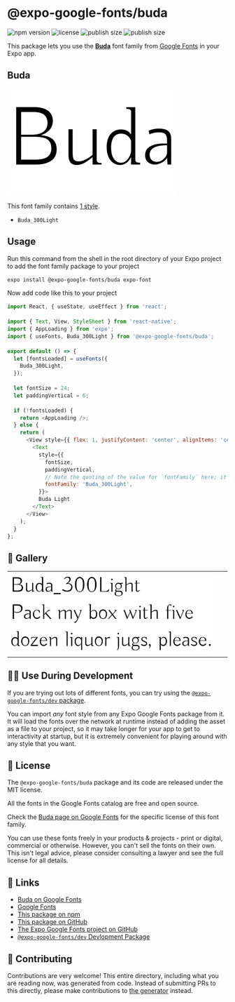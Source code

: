 # @expo-google-fonts/buda

![npm version](https://flat.badgen.net/npm/v/@expo-google-fonts/buda)
![license](https://flat.badgen.net/github/license/expo/google-fonts)
![publish size](https://flat.badgen.net/packagephobia/install/@expo-google-fonts/buda)
![publish size](https://flat.badgen.net/packagephobia/publish/@expo-google-fonts/buda)

This package lets you use the [**Buda**](https://fonts.google.com/specimen/Buda) font family from [Google Fonts](https://fonts.google.com/) in your Expo app.

## Buda

![Buda](./font-family.png)

This font family contains [1 style](#-gallery).

- `Buda_300Light`

## Usage

Run this command from the shell in the root directory of your Expo project to add the font family package to your project
```sh
expo install @expo-google-fonts/buda expo-font
```

Now add code like this to your project
```js
import React, { useState, useEffect } from 'react';

import { Text, View, StyleSheet } from 'react-native';
import { AppLoading } from 'expo';
import { useFonts, Buda_300Light } from '@expo-google-fonts/buda';

export default () => {
  let [fontsLoaded] = useFonts({
    Buda_300Light,
  });

  let fontSize = 24;
  let paddingVertical = 6;

  if (!fontsLoaded) {
    return <AppLoading />;
  } else {
    return (
      <View style={{ flex: 1, justifyContent: 'center', alignItems: 'center' }}>
        <Text
          style={{
            fontSize,
            paddingVertical,
            // Note the quoting of the value for `fontFamily` here; it expects a string!
            fontFamily: 'Buda_300Light',
          }}>
          Buda Light
        </Text>
      </View>
    );
  }
};

```

## 🔡 Gallery


||||
|-|-|-|
|![Buda_300Light](./Buda_300Light.ttf.png)||||


## 👩‍💻 Use During Development

If you are trying out lots of different fonts, you can try using the [`@expo-google-fonts/dev` package](https://github.com/expo/google-fonts/tree/master/font-packages/dev#readme).

You can import *any* font style from any Expo Google Fonts package from it. It will load the fonts
over the network at runtime instead of adding the asset as a file to your project, so it may take longer
for your app to get to interactivity at startup, but it is extremely convenient
for playing around with any style that you want.

## 📖 License

The `@expo-google-fonts/buda` package and its code are released under the MIT license.

All the fonts in the Google Fonts catalog are free and open source.

Check the [Buda page on Google Fonts](https://fonts.google.com/specimen/Buda) for the specific license of this font family.

You can use these fonts freely in your products & projects - print or digital, commercial or otherwise. However, you can't sell the fonts on their own. This isn't legal advice, please consider consulting a lawyer and see the full license for all details.

## 🔗 Links

- [Buda on Google Fonts](https://fonts.google.com/specimen/Buda)
- [Google Fonts](https://fonts.google.com/)
- [This package on npm](https://www.npmjs.com/package/@expo-google-fonts/buda)
- [This package on GitHub](https://github.com/expo/google-fonts/tree/master/font-packages/buda)
- [The Expo Google Fonts project on GitHub](https://github.com/expo/google-fonts)
- [`@expo-google-fonts/dev` Devlopment Package](https://github.com/expo/google-fonts/tree/master/font-packages/dev)

## 🤝 Contributing

Contributions are very welcome! This entire directory, including what you are reading now, was generated from code. Instead of submitting PRs to this directly, please make contributions to [the generator](https://github.com/expo/google-fonts/tree/master/packages/generator) instead.
